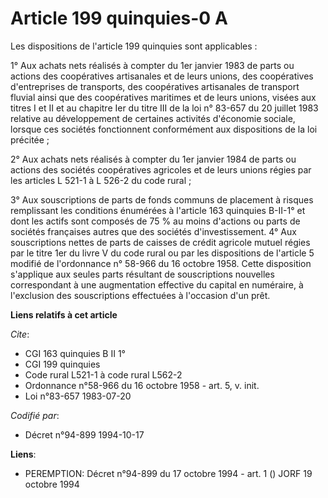 # Article 199 quinquies-0 A

Les dispositions de l'article 199 quinquies sont applicables :

1° Aux achats nets réalisés à compter du 1er janvier 1983 de parts ou actions des coopératives artisanales et de leurs
unions, des coopératives d'entreprises de transports, des coopératives artisanales de transport fluvial ainsi que des
coopératives maritimes et de leurs unions, visées aux titres I et II et au chapitre Ier du titre III de la loi n° 83-657 du
20 juillet 1983 relative au développement de certaines activités d'économie sociale, lorsque ces sociétés fonctionnent
conformément aux dispositions de la loi précitée ;

2° Aux achats nets réalisés à compter du 1er janvier 1984 de parts ou actions des sociétés coopératives agricoles et de leurs
unions régies par les articles L 521-1 à L 526-2 du code rural ;

3° Aux souscriptions de parts de fonds communs de placement à risques remplissant les conditions énumérées à l'article 163
quinquies B-II-1° et dont les actifs sont composés de 75 % au moins d'actions ou parts de sociétés françaises autres que des
sociétés d'investissement.    4° Aux souscriptions nettes de parts de caisses de crédit agricole mutuel régies par le titre
1er du livre V du code rural ou par les dispositions de l'article 5 modifié de l'ordonnance n° 58-966 du 16 octobre 1958.
Cette disposition s'applique aux seules parts résultant de souscriptions nouvelles correspondant à une augmentation effective
du capital en numéraire, à l'exclusion des souscriptions effectuées à l'occasion d'un prêt.

**Liens relatifs à cet article**

_Cite_:

  - CGI 163 quinquies B II 1°
  - CGI 199 quinquies
  - Code rural L521-1 à code rural L562-2
  - Ordonnance n°58-966 du 16 octobre 1958 - art. 5, v. init.
  - Loi n°83-657 1983-07-20

_Codifié par_:

  - Décret n°94-899 1994-10-17

**Liens**:

  - PEREMPTION: Décret n°94-899 du 17 octobre 1994 - art. 1 () JORF 19 octobre 1994

